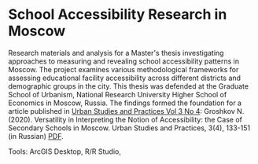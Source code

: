# School Accessibility Research in Moscow

Research materials and analysis for a Master's thesis investigating approaches to measuring and revealing school accessibility patterns in Moscow. The project examines various methodological frameworks for assessing educational facility accessibility across different districts and demographic groups in the city. This thesis was defended at the Graduate School of Urbanism, National Research University Higher School of Economics in Moscow, Russia. The findings formed the foundation for a article published in [Urban Studies and Practices 
Vol 3 No 4](https://usp.hse.ru/index.php/usp/article/view/11094): 
Groshkov N. (2020). Versatility in Interpreting the Notion of Accessibility: the Case of Secondary Schools in Moscow. Urban Studies and Practices, 3(4), 133-151 (in Russian) [PDF](https://usp.hse.ru/article/view/11094/12290).

Tools: ArcGIS Desktop, R/R Studio,
